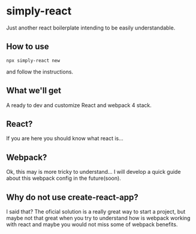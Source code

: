 # simply-react

Just another react boilerplate intending to be easily understandable.

## How to use

`npx simply-react new`

and follow the instructions.

## What we'll get

A ready to dev and customize React and webpack 4 stack.

## React?

If you are here you should know what react is...

## Webpack?

Ok, this may is more tricky to understand...
I will develop a quick guide about this webpack config in the future(soon).

## Why do not use create-react-app?

I said that? The oficial solution is a really great way to start a project, but maybe not that great when you try to understand how is webpack working with react and maybe you would not miss some of webpack benefits.